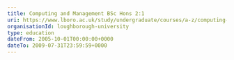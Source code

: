 ```yaml
---
title: Computing and Management BSc Hons 2:1
uri: https://www.lboro.ac.uk/study/undergraduate/courses/a-z/computing-and-management-bsc/
organisationId: loughborough-university
type: education
dateFrom: 2005-10-01T00:00:00+0000
dateTo: 2009-07-31T23:59:59+0000
---
```

